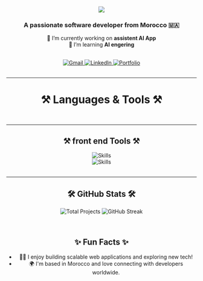 <h1 align="center">
  <img src="https://readme-typing-svg.herokuapp.com/?font=Righteous&size=35&center=true&vCenter=true&width=500&height=70&duration=4000&lines=Hi+There!+👋;+I'm+Hamza+Errabbane!;+I'm+a+software+developer!;+I+developp+web+app+and+mobilee;even+AI+APP;You+have+a+business+idea;I+turn+it+into+a+real+app" />

</h1>


<h3 align="center">A passionate software developer from Morocco 🇲🇦</h3>

<p align="center">
  🔭 I’m currently working on <strong>assistent AI App</strong><br />
  🌱 I’m learning <strong>AI engering</strong> 
</p>

<br />

<div align="center">
  <a href="mailto:hmzaeer@gmail.com">
    <img src="https://img.shields.io/badge/Gmail-333333?style=for-the-badge&logo=gmail&logoColor=red" alt="Gmail" />
  </a>
  <a href="https://www.linkedin.com/in/hamza-errabbane-5ba243273" target="_blank">
    <img src="https://img.shields.io/badge/LinkedIn-0077B5?style=for-the-badge&logo=linkedin&logoColor=white" alt="LinkedIn" />
  </a>
  <a href="https://hamzaerrhh.github.io/portfolio" target="_blank">
    <img src="https://img.shields.io/badge/Portfolio-FF5722?style=for-the-badge&logo=todoist&logoColor=white" alt="Portfolio" />
  </a>
</div>

<br />
<hr />

<h1 align="center">⚒️ Languages & Tools ⚒️</h1>
<br />
<hr />
<h2 align="center">⚒️ front end  Tools ⚒️</h2>

<div align="center">
  <img src="https://skillicons.dev/icons?i=react,mui,html,css,vscode,github,figma,tailwind,git,framer" alt="Skills" /><br />
  <img src="https://skillicons.dev/icons?i=docker,redis,kubernetes" alt="Skills" />
</div>

<br />
<hr />

<h2 align="center">🛠️ GitHub Stats 🛠️</h2>
<p align="center">
<img src="https://img.shields.io/badge/Total%20Projects-12-blue" alt="Total Projects" />

  <img src="https://github-readme-streak-stats.herokuapp.com/?user=hamzaerrhh&theme=radical" alt="GitHub Streak" />
</p>

<br />

<h2 align="center">✨ Fun Facts ✨</h2>
<ul align="center">
  <li>👨‍💻 I enjoy building scalable web applications and exploring new tech!</li>
  <li>🌍 I'm based in Morocco and love connecting with developers worldwide.</li>
</ul>

